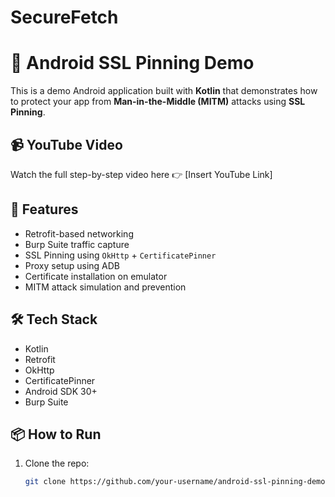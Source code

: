 # SecureFetch
 
# 🔐 Android SSL Pinning Demo

This is a demo Android application built with **Kotlin** that demonstrates how to protect your app from **Man-in-the-Middle (MITM)** attacks using **SSL Pinning**.

## 📹 YouTube Video

Watch the full step-by-step video here 👉 [Insert YouTube Link]

## 🚀 Features

- Retrofit-based networking
- Burp Suite traffic capture
- SSL Pinning using `OkHttp` + `CertificatePinner`
- Proxy setup using ADB
- Certificate installation on emulator
- MITM attack simulation and prevention

## 🛠️ Tech Stack

- Kotlin
- Retrofit
- OkHttp
- CertificatePinner
- Android SDK 30+
- Burp Suite

## 📦 How to Run

1. Clone the repo:
   ```bash
   git clone https://github.com/your-username/android-ssl-pinning-demo.git
